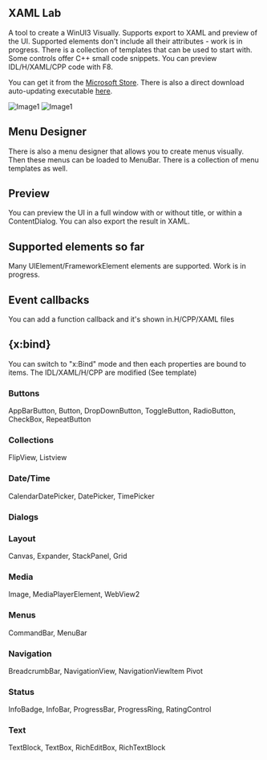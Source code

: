 ## XAML Lab
A tool to create a WinUI3 Visually. Supports export to XAML and preview of the UI.
Supported elements don't include all their attributes - work is in progress.
There is a collection of templates that can be used to start with.
Some controls offer C++ small code snippets.
You can preview IDL/H/XAML/CPP code with F8.

You can get it from the [Microsoft Store](https://apps.microsoft.com/detail/9NHXB98Z5GDH?hl=en-us&gl=GR&ocid=pdpshare). There is also a direct download auto-updating executable [here](https://www.turbo-play.com/update2/tu.php?p=f3cf159b-de75-4427-8fe0-81a7ae61d3fa&f=88887777-A932-7654-A2E5-DECB481E355D).

![Image1](1.jpg?raw=true)
![Image1](2.jpg?raw=true)



## Menu Designer
There is also a menu designer that allows you to create menus visually. Then these menus can be loaded to MenuBar. There is a collection of menu templates as well.

## Preview
You can preview the UI in a full window with or without title, or within a ContentDialog. You can also export the result in XAML.

## Supported elements so far
Many UIElement/FrameworkElement elements are supported. Work is in progress.

## Event callbacks
You can add a function callback and it's shown in.H/CPP/XAML files

## {x:bind}
You can switch to "x:Bind" mode and then each properties are bound to items. The IDL/XAML/H/CPP are modified (See template)

### Buttons
AppBarButton, Button, DropDownButton, ToggleButton, RadioButton, CheckBox, RepeatButton

### Collections
FlipView, Listview

### Date/Time
CalendarDatePicker, DatePicker, TimePicker

### Dialogs

### Layout
Canvas, Expander, StackPanel, Grid

### Media
Image, MediaPlayerElement, WebView2

### Menus
CommandBar, MenuBar

### Navigation
BreadcrumbBar, NavigationView, NavigationViewItem Pivot

### Status
InfoBadge, InfoBar, ProgressBar, ProgressRing, RatingControl

### Text
TextBlock, TextBox, RichEditBox, RichTextBlock




